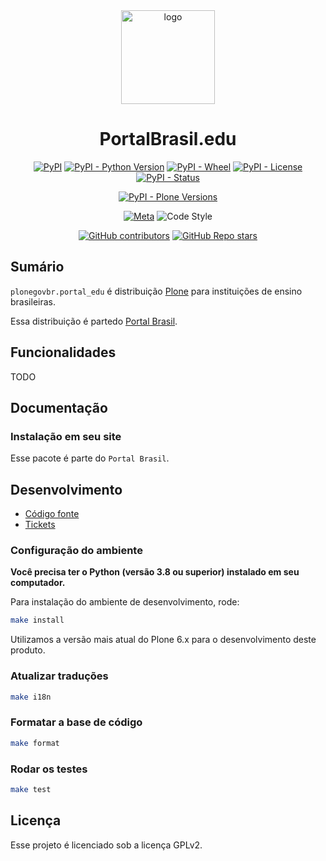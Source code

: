 <div align="center"><img alt="logo" src="https://raw.githubusercontent.com/plonegovbr/plonegovbr.portal/main/docs/logo.png" width="150" /></div>

<h1 align="center">PortalBrasil.edu</h1>

<div align="center">

[![PyPI](https://img.shields.io/pypi/v/plonegovbr.portal_edu)](https://pypi.org/project/plonegovbr.portal_edu/)
[![PyPI - Python Version](https://img.shields.io/pypi/pyversions/plonegovbr.portal_edu)](https://pypi.org/project/plonegovbr.portal_edu/)
[![PyPI - Wheel](https://img.shields.io/pypi/wheel/plonegovbr.portal_edu)](https://pypi.org/project/plonegovbr.portal_edu/)
[![PyPI - License](https://img.shields.io/pypi/l/plonegovbr.portal_edu)](https://pypi.org/project/plonegovbr.portal_edu/)
[![PyPI - Status](https://img.shields.io/pypi/status/plonegovbr.portal_edu)](https://pypi.org/project/plonegovbr.portal_edu/)


[![PyPI - Plone Versions](https://img.shields.io/pypi/frameworkversions/plone/plonegovbr.portal_edu)](https://pypi.org/project/plonegovbr.portal_edu/)

[![Meta](https://github.com/plonegovbr/plonegovbr.portal_edu/actions/workflows/meta.yml/badge.svg)](https://github.com/plonegovbr/plonegovbr.portal_edu/actions/workflows/meta.yml)
![Code Style](https://img.shields.io/badge/Code%20Style-Black-000000)

[![GitHub contributors](https://img.shields.io/github/contributors/plonegovbr/plonegovbr.portal_edu)](https://github.com/plonegovbr/plonegovbr.portal_edu)
[![GitHub Repo stars](https://img.shields.io/github/stars/plonegovbr/plonegovbr.portal_edu?style=social)](https://github.com/plonegovbr/plonegovbr.portal_edu)

</div>

## Sumário

`plonegovbr.portal_edu` é distribuição [Plone](https://plone.org.br/) para instituições de ensino brasileiras.

Essa distribuição é partedo [Portal Brasil](https://plone.org.br/projetos/portal-brasil).

## Funcionalidades

TODO

## Documentação

### Instalação em seu site

Esse pacote é parte do `Portal Brasil`.

## Desenvolvimento

- [Código fonte](https://github.com/plonegovbr/plonegovbr.portal_edu/)
- [Tickets](https://github.com/plonegovbr/plonegovbr.portal/issues)

### Configuração do ambiente

**Você precisa ter o Python (versão 3.8 ou superior) instalado em seu computador.**

Para instalação do ambiente de desenvolvimento, rode:

```bash
make install
```

Utilizamos a versão mais atual do Plone 6.x para o desenvolvimento deste produto.

### Atualizar traduções

```bash
make i18n
```
### Formatar a base de código

```bash
make format
```
### Rodar os testes

```bash
make test
```

## Licença

Esse projeto é licenciado sob a licença GPLv2.
